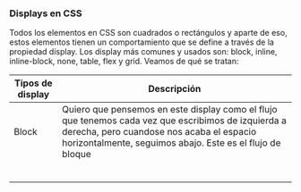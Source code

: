 ### Displays en CSS

Todos los elementos en CSS son cuadrados o rectángulos y aparte de eso, estos elementos tienen un comportamiento que se define a través de la propiedad display. Los display más comunes y usados son: block, inline, inline-block, none, table, flex y grid. Veamos de qué se tratan:

| Tipos de display | Descripción |
| ---------------- | ----------- |
| Block            | Quiero que pensemos en este display como el flujo que tenemos cada vez que escribimos de izquierda a derecha, pero cuandose nos acaba el espacio horizontalmente, seguimos abajo. Este es el flujo de bloque             |
|                  |             |
|                  |             |
|                  |             |
|                  |             |
|                  |             |
|                  |             |